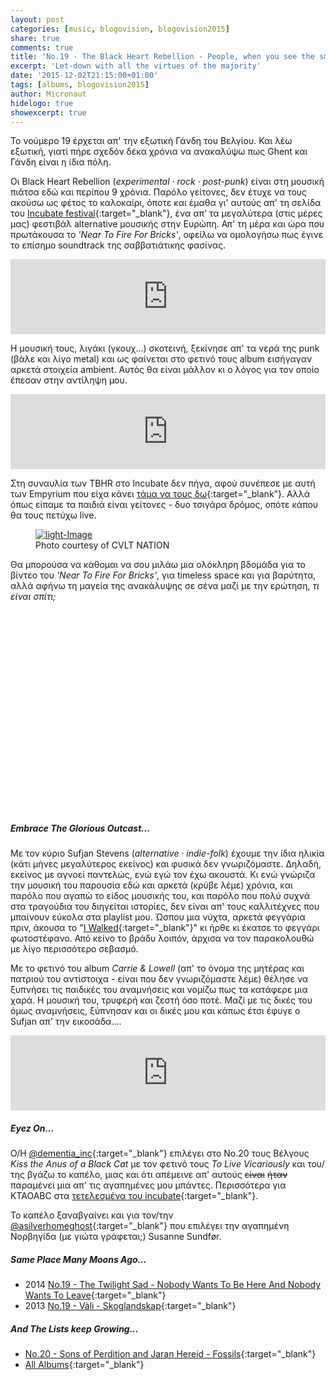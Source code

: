 ```yaml
---
layout: post
categories: [music, blogovision, blogovision2015]
share: true
comments: true
title: 'No.19 - The Black Heart Rebellion - People, when you see the smoke, do not think it is fields they&#39;re burning'
excerpt: 'Let-down with all the virtues of the majority'
date: '2015-12-02T21:15:00+01:00'
tags: [albums, blogovision2015]
author: Micronaut
hidelogo: true
showexcerpt: true
---
```

Το νούμερο 19 έρχεται απ' την εξωτική Γάνδη του Βελγίου. Και λέω εξωτική, γιατί πήρε σχεδόν δέκα χρόνια να ανακαλύψω πως Ghent και Γάνδη είναι η ίδια πόλη.

Οι Black Heart Rebellion (*experimental · rock · post-punk*) είναι στη μουσική πιάτσα εδώ και περίπου 9 χρόνια. Παρόλο γείτονες, δεν έτυχε να τους ακούσω ως φέτος το καλοκαίρι, όποτε και έμαθα γι' αυτούς απ' τη σελίδα του [Incubate festival](http://incubate.org/2015/line-up/606/the-black-heart-rebellion){:target="_blank"}, ένα απ' τα μεγαλύτερα (στις μέρες μας) φεστιβάλ alternative μουσικής στην Ευρώπη. Απ' τη μέρα και ώρα που πρωτάκουσα το *'Near To Fire For Bricks'*, οφείλω να ομολογήσω πως έγινε το επίσημο soundtrack της σαββατιάτικης φασίνας.

<iframe style="border: 0; width: 100%; height: 120px;" src="https://bandcamp.com/EmbeddedPlayer/album=2180219375/size=large/bgcol=ffffff/linkcol=0687f5/tracklist=false/artwork=small/track=1635613642/transparent=true/" seamless><a href="http://theblackheartrebellion.bandcamp.com/album/people-when-you-see-the-smoke-do-not-think-it-is-fields-theyre-burning">People, when you see the smoke, do not think it is fields they&#39;re burning by The Black Heart Rebellion</a></iframe>

Η μουσική τους, λιγάκι (γκουχ...) σκοτεινή, ξεκίνησε απ' τα νερά της punk (βάλε και λίγο metal) και ως φαίνεται στο φετινό τους album εισήγαγαν αρκετά στοιχεία ambient. Αυτός θα είναι μάλλον κι ο λόγος για τον οποίο έπεσαν στην αντίληψη μου.

<iframe style="border: 0; width: 100%; height: 120px;" src="https://bandcamp.com/EmbeddedPlayer/album=2180219375/size=large/bgcol=ffffff/linkcol=0687f5/tracklist=false/artwork=small/track=2013562482/transparent=true/" seamless><a href="http://theblackheartrebellion.bandcamp.com/album/people-when-you-see-the-smoke-do-not-think-it-is-fields-theyre-burning">People, when you see the smoke, do not think it is fields they&#39;re burning by The Black Heart Rebellion</a></iframe>

Στη συναυλία των TBHR στο Incubate δεν πήγα, αφού συνέπεσε με αυτή των Empyrium που είχα κάνει [τάμα να τους δω](/music/review/incubate-2015){:target="_blank"}. Αλλά όπως είπαμε τα παιδιά είναι γείτονες  - δυο τσιγάρα δρόμος, οπότε κάπου θα τους πετύχω live.

<figure>
    <a href="http://www.cvltnation.com/the-black-heart-rebellion-people-when-you-see-the-smoke-do-not-think-it-is-the-fields-theyre-burning-review-stream-footage/"><img src="http://www.cvltnation.com/wp-content/uploads/2015/10/TBHR_2014_live_JanOpdekamp-1440x564_c.jpg" alt="light-Image" class="center"/></a>
    <figcaption>Photo courtesy of CVLT NATION</figcaption>
</figure>

Θα μπορούσα να κάθομαι να σου μιλάω μια ολόκληρη βδομάδα για το βίντεο του  *'Near To Fire For Bricks'*, για timeless space και για βαρύτητα, αλλά αφήνω τη μαγεία της ανακάλυψης σε σένα μαζί με την ερώτηση, *τι είναι σπίτι;*

<iframe class="invisible center" width="70%" height="320" src="about:blank" data-src="https://www.youtube.com/embed/EMS3OEa5sac" frameborder="0" allowfullscreen>&nbsp;</iframe>

<div class="text-divider"></div>

##### Embrace The Glorious Outcast...
Με τον κύριο Sufjan Stevens (*alternative · indie-folk*) έχουμε την ίδια ηλικία (κάτι μήνες μεγαλύτερος εκείνος) και φυσικά δεν γνωριζόμαστε. Δηλαδή, εκείνος με αγνοεί παντελώς, ενώ εγώ τον έχω ακουστά. Κι ενώ γνώριζα την μουσική του παρουσία εδώ και αρκετά (κρύβε λέμε) χρόνια, και παρόλο που αγαπώ το είδος μουσικής του, και παρόλο που πολύ συχνά στα τραγούδια του διηγείται ιστορίες,  δεν είναι απ' τους καλλιτέχνες που μπαίνουν εύκολα στα playlist μου. Ώσπου μια νύχτα, αρκετά φεγγάρια πριν, άκουσα το "[I Walked](https://www.youtube.com/watch?v=bnCHT6F2BJc){:target="_blank"}" κι ήρθε κι έκατσε το φεγγάρι φωτοστέφανο. Από κείνο το βράδυ λοιπόν, άρχισα να τον παρακολουθώ με λίγο περισσότερο σεβασμό. 

Με το φετινό του album *Carrie & Lowell* (απ' το όνομα της μητέρας και πατριού του αντίστοιχα -  είναι που δεν γνωριζόμαστε λέμε) θέλησε να ξυπνήσει τις παιδικές του αναμνήσεις και νομίζω πως τα κατάφερε μια χαρά. Η μουσική του, τρυφερή και ζεστή όσο ποτέ. Μαζί με τις δικές του όμως αναμνήσεις, ξύπνησαν και οι δικές μου και κάπως έτσι έφυγε ο Sufjan απ' την εικοσάδα.... 

<iframe style="border: 0; width: 100%; height: 120px;" src="http://bandcamp.com/EmbeddedPlayer/album=4070884389/size=large/bgcol=ffffff/linkcol=0687f5/tracklist=false/artwork=small/track=2612958382/transparent=true/" seamless><a href="http://music.sufjan.com/album/carrie-lowell">Carrie &amp; Lowell by Sufjan Stevens</a></iframe>

<div class="text-divider"></div>

##### <i class="fa fa-hand-o-right"></i> Eyez Οn...

O/H [‏@dementia_inc](http://avatonkortez.blogspot.nl/2015/12/blogovision2015-to-20-dementiainc-kiss.html){:target="_blank"} επιλέγει στο Νο.20 τους Βέλγους *Kiss the Anus of a Black Cat* με τον φετινό τους *To Live Vicariously* και του/της βγάζω το καπέλο, μιας και ότι απέμεινε απ' αυτούς <s>είναι</s> <s>ήταν</s> παραμένει μια απ' τις αγαπημένες μου μπάντες. Περισσότερα για KTAOABC στα [τετελεσμένα του incubate](/music/review/incubate-2015){:target="_blank"}.

Το καπέλο ξαναβγαίνει και για τον/την [@asilverhomeghost](http://asilverhomeghost.tumblr.com/post/134405303877/best-music-of-2015-19-susanne-sundf%C3%B8r-ten){:target="_blank"} που επιλέγει την αγαπημένη Νορβηγίδα (με γιώτα γράφεται;) Susanne Sundfør. 

##### <i class="fa fa-hand-o-right"></i> Same Place Many Moons Ago...

* 2014 [No.19 - The Twilight Sad - Nobody Wants To Be Here And Nobody Wants To Leave](/music/blogovision/blogovision2014/blogovision2014-no19){:target="_blank"}
* 2013 [No.19 - Vàli - Skoglandskap](/music/blogovision/blogovision2013/blogovision2013-no19){:target="_blank"}

##### <i class="fa fa-hand-o-right"></i> And The Lists keep Growing...

* [No.20 - Sons of Perdition and Jaran Hereid - Fossils](/music/blogovision/blogovision2015/blogovision2015-no20){:target="_blank"}
* [All Albums](/music/albums/2015){:target="_blank"}
